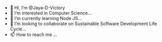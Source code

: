 - 👋 Hi, I’m @Jaya-D-Victory
- 👀 I’m interested in Computer Science...
- 🌱 I’m currently learning Node JS...
- 💞️ I’m looking to collaborate on Sustainable Software Development Life Cycle...
- 📫 How to reach me ...

<!---
Jaya-D-Victory/Jaya-D-Victory is a ✨ special ✨ repository because its `README.md` (this file) appears on your GitHub profile.
You can click the Preview link to take a look at your changes.
--->
